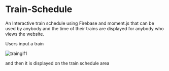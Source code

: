 # Train-Schedule

An Interactive train schedule using Firebase and moment.js that can be used by anybody and the time of their trains are displayed for anybody who views the website.

Users input a train

![traingif1](images/traingif1.gif?raw=true "traingif1")

and then it is displayed on the train schedule area
